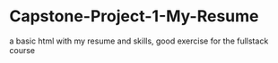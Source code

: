 # Capstone-Project-1-My-Resume
a basic html with my resume and skills, good exercise for the fullstack course
